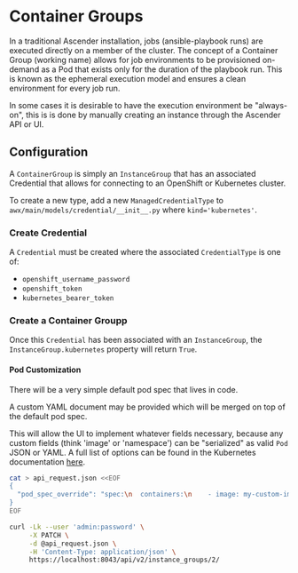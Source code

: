# Container Groups

In a traditional Ascender installation, jobs (ansible-playbook runs) are
executed directly on a member of the cluster.  The concept of a
Container Group (working name) allows for job environments to be
provisioned on-demand as a Pod that exists only for the duration of
the playbook run. This is known as the ephemeral execution model and
ensures a clean environment for every job run.

In some cases it is desirable to have the execution environment be "always-on",
this is is done by manually creating an instance through the Ascender API or UI. 


## Configuration

A `ContainerGroup` is simply an `InstanceGroup` that has an associated Credential
that allows for connecting to an OpenShift or Kubernetes cluster.

To create a new type, add a new `ManagedCredentialType` to
`awx/main/models/credential/__init__.py` where `kind='kubernetes'`.

### Create Credential

A `Credential` must be created where the associated `CredentialType` is one of:

- `openshift_username_password`
- `openshift_token`
- `kubernetes_bearer_token`

### Create a Container Groupp

Once this `Credential` has been associated with an `InstanceGroup`, the
`InstanceGroup.kubernetes` property will return `True`.

#### Pod Customization

There will be a very simple default pod spec that lives in code.

A custom YAML document may be provided which will be merged on top of the
default pod spec.

This will allow the UI to implement whatever fields necessary, because
any custom fields (think 'image' or 'namespace') can be "serialized" as valid
`Pod` JSON or YAML. A full list of options can be found in the Kubernetes
documentation
[here](https://kubernetes.io/docs/reference/kubernetes-api/workload-resources/pod-v1/).

```bash
cat > api_request.json <<EOF
{
  "pod_spec_override": "spec:\n  containers:\n    - image: my-custom-image"
}
EOF

curl -Lk --user 'admin:password' \
     -X PATCH \
     -d @api_request.json \
     -H 'Content-Type: application/json' \
     https://localhost:8043/api/v2/instance_groups/2/
```
